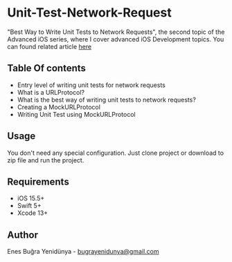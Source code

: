 # Unit-Test-Network-Request
"Best Way to Write Unit Tests to Network Requests", the second topic of the Advanced iOS series, where I cover advanced iOS Development topics.
You can found related article [here](https://nsbugra.medium.com/advanced-ios-series-episode-ii-best-way-to-write-unit-tests-to-network-requests-6f7471bce7e7)

## Table Of contents
- Entry level of writing unit tests for network requests
- What is a URLProtocol?
- What is the best way of writing unit tests to network requests?
- Creating a MockURLProtocol
- Writing Unit Test using MockURLProtocol

## Usage
You don't need any special configuration. Just clone project or download to zip file and run the project.

## Requirements

 - iOS 15.5+
 - Swift 5+
 - Xcode 13+

## Author
Enes Buğra Yenidünya - bugrayenidunya@gmail.com 
